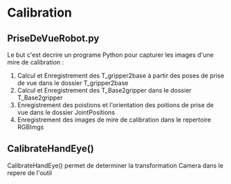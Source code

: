 # Calibration

## PriseDeVueRobot.py

Le but c'est decrire un programe Python pour capturer les images d'une mire de calibration :
1. Calcul et Enregistrement des T_gripper2base à partir des poses de prise de vue dans le dossier T_gripper2base
2. Calcul et Enregistrement des T_Base2gripper dans le dossier T_Base2gripper 
3. Enregistrement des poistions et l'orientation des poitions de prise de vue dans le dossier JointPositions
4. Enregistrement des images de mire de calibration dans le repertoire RGBImgs

## CalibrateHandEye()

CalibrateHandEye() permet de determiner la transformation Camera dans le repere de l'outil
